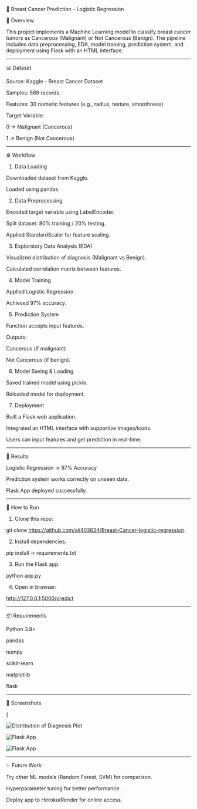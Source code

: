🧬 Breast Cancer Prediction - Logistic Regression

📌 Overview

This project implements a Machine Learning model to classify breast cancer tumors as Cancerous (Malignant) or Not Cancerous (Benign).
The pipeline includes data preprocessing, EDA, model training, prediction system, and deployment using Flask with an HTML interface.


---

📊 Dataset

Source: Kaggle - Breast Cancer Dataset

Samples: 569 records

Features: 30 numeric features (e.g., radius, texture, smoothness)

Target Variable:

0 → Malignant (Cancerous)

1 → Benign (Not Cancerous)




---

⚙ Workflow

1. Data Loading

Downloaded dataset from Kaggle.

Loaded using pandas.



2. Data Preprocessing

Encoded target variable using LabelEncoder.

Split dataset: 80% training / 20% testing.

Applied StandardScaler for feature scaling.



3. Exploratory Data Analysis (EDA)

Visualized distribution of diagnosis (Malignant vs Benign).

Calculated correlation matrix between features.


4. Model Training

Applied Logistic Regression.

Achieved 97% accuracy.



5. Prediction System

Function accepts input features.

Outputs:

Cancerous (if malignant)

Not Cancerous (if benign).




6. Model Saving & Loading

Saved trained model using pickle.

Reloaded model for deployment.



7. Deployment

Built a Flask web application.

Integrated an HTML interface with supportive images/icons.

Users can input features and get prediction in real-time.





---

🧪 Results

Logistic Regression → 97% Accuracy

Prediction system works correctly on unseen data.

Flask App deployed successfully.



---

🚀 How to Run

1. Clone this repo:

git clone https://github.com/ali403624/Breast-Cancer-logistic-regression.


2. Install dependencies:

pip install -r requirements.txt


3. Run the Flask app:

python app.py


4. Open in browser:

http://127.0.0.1:5000/predict




---

📦 Requirements

Python 3.8+

pandas

numpy

scikit-learn

matplotlib

flask



---

📸 Screenshots

(

![Distribution of Diagnosis Plot](https://drive.google.com/file/d/1JzQqSCkbKr4a4uJWD-anJI61K9kcojek/view?usp=drivesdk)  
 
![Flask App](https://drive.google.com/file/d/1nGSigYKQ7B090mRO-yd3L2qU1pF3xwFU/view?usp=drivesdk)

![Flask App](https://drive.google.com/file/d/10FVcvBcqo6HIgbs64kIvHYdMb7foK5tY/view?usp=drivesdk)


---

✨ Future Work

Try other ML models (Random Forest, SVM) for comparison.

Hyperparameter tuning for better performance.

Deploy app to Heroku/Render for online access.
